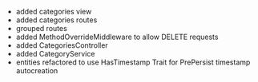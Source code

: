 - added categories view
- added categories routes
- grouped routes
- added MethodOverrideMiddleware to allow DELETE requests
- added CategoriesController
- added CategoryService
- entities refactored to use HasTimestamp Trait for PrePersist timestamp autocreation